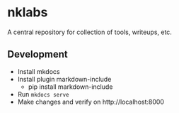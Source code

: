 # nklabs

A central repository for collection of tools, writeups, etc.

## Development 
- Install mkdocs 
- Install plugin markdown-include
	- pip install markdown-include
- Run 
```mkdocs serve```
- Make changes and verify on http://localhost:8000
